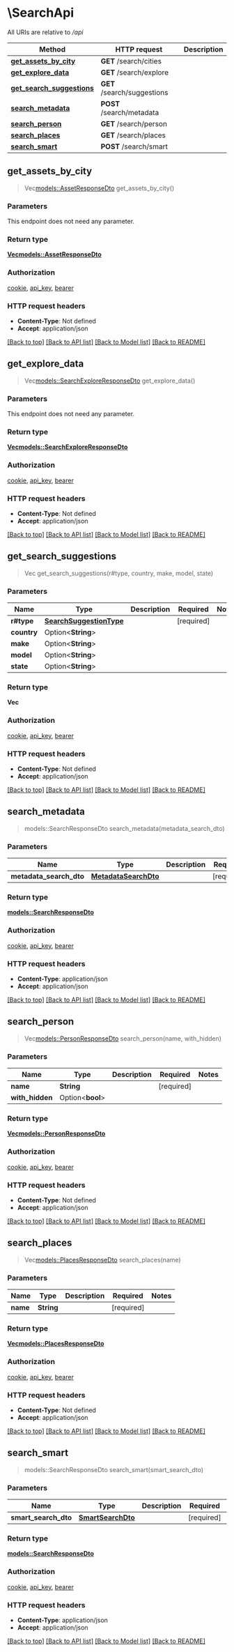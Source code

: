 # \SearchApi

All URIs are relative to */api*

Method | HTTP request | Description
------------- | ------------- | -------------
[**get_assets_by_city**](SearchApi.md#get_assets_by_city) | **GET** /search/cities | 
[**get_explore_data**](SearchApi.md#get_explore_data) | **GET** /search/explore | 
[**get_search_suggestions**](SearchApi.md#get_search_suggestions) | **GET** /search/suggestions | 
[**search_metadata**](SearchApi.md#search_metadata) | **POST** /search/metadata | 
[**search_person**](SearchApi.md#search_person) | **GET** /search/person | 
[**search_places**](SearchApi.md#search_places) | **GET** /search/places | 
[**search_smart**](SearchApi.md#search_smart) | **POST** /search/smart | 



## get_assets_by_city

> Vec<models::AssetResponseDto> get_assets_by_city()


### Parameters

This endpoint does not need any parameter.

### Return type

[**Vec<models::AssetResponseDto>**](AssetResponseDto.md)

### Authorization

[cookie](../README.md#cookie), [api_key](../README.md#api_key), [bearer](../README.md#bearer)

### HTTP request headers

- **Content-Type**: Not defined
- **Accept**: application/json

[[Back to top]](#) [[Back to API list]](../README.md#documentation-for-api-endpoints) [[Back to Model list]](../README.md#documentation-for-models) [[Back to README]](../README.md)


## get_explore_data

> Vec<models::SearchExploreResponseDto> get_explore_data()


### Parameters

This endpoint does not need any parameter.

### Return type

[**Vec<models::SearchExploreResponseDto>**](SearchExploreResponseDto.md)

### Authorization

[cookie](../README.md#cookie), [api_key](../README.md#api_key), [bearer](../README.md#bearer)

### HTTP request headers

- **Content-Type**: Not defined
- **Accept**: application/json

[[Back to top]](#) [[Back to API list]](../README.md#documentation-for-api-endpoints) [[Back to Model list]](../README.md#documentation-for-models) [[Back to README]](../README.md)


## get_search_suggestions

> Vec<String> get_search_suggestions(r#type, country, make, model, state)


### Parameters


Name | Type | Description  | Required | Notes
------------- | ------------- | ------------- | ------------- | -------------
**r#type** | [**SearchSuggestionType**](.md) |  | [required] |
**country** | Option<**String**> |  |  |
**make** | Option<**String**> |  |  |
**model** | Option<**String**> |  |  |
**state** | Option<**String**> |  |  |

### Return type

**Vec<String>**

### Authorization

[cookie](../README.md#cookie), [api_key](../README.md#api_key), [bearer](../README.md#bearer)

### HTTP request headers

- **Content-Type**: Not defined
- **Accept**: application/json

[[Back to top]](#) [[Back to API list]](../README.md#documentation-for-api-endpoints) [[Back to Model list]](../README.md#documentation-for-models) [[Back to README]](../README.md)


## search_metadata

> models::SearchResponseDto search_metadata(metadata_search_dto)


### Parameters


Name | Type | Description  | Required | Notes
------------- | ------------- | ------------- | ------------- | -------------
**metadata_search_dto** | [**MetadataSearchDto**](MetadataSearchDto.md) |  | [required] |

### Return type

[**models::SearchResponseDto**](SearchResponseDto.md)

### Authorization

[cookie](../README.md#cookie), [api_key](../README.md#api_key), [bearer](../README.md#bearer)

### HTTP request headers

- **Content-Type**: application/json
- **Accept**: application/json

[[Back to top]](#) [[Back to API list]](../README.md#documentation-for-api-endpoints) [[Back to Model list]](../README.md#documentation-for-models) [[Back to README]](../README.md)


## search_person

> Vec<models::PersonResponseDto> search_person(name, with_hidden)


### Parameters


Name | Type | Description  | Required | Notes
------------- | ------------- | ------------- | ------------- | -------------
**name** | **String** |  | [required] |
**with_hidden** | Option<**bool**> |  |  |

### Return type

[**Vec<models::PersonResponseDto>**](PersonResponseDto.md)

### Authorization

[cookie](../README.md#cookie), [api_key](../README.md#api_key), [bearer](../README.md#bearer)

### HTTP request headers

- **Content-Type**: Not defined
- **Accept**: application/json

[[Back to top]](#) [[Back to API list]](../README.md#documentation-for-api-endpoints) [[Back to Model list]](../README.md#documentation-for-models) [[Back to README]](../README.md)


## search_places

> Vec<models::PlacesResponseDto> search_places(name)


### Parameters


Name | Type | Description  | Required | Notes
------------- | ------------- | ------------- | ------------- | -------------
**name** | **String** |  | [required] |

### Return type

[**Vec<models::PlacesResponseDto>**](PlacesResponseDto.md)

### Authorization

[cookie](../README.md#cookie), [api_key](../README.md#api_key), [bearer](../README.md#bearer)

### HTTP request headers

- **Content-Type**: Not defined
- **Accept**: application/json

[[Back to top]](#) [[Back to API list]](../README.md#documentation-for-api-endpoints) [[Back to Model list]](../README.md#documentation-for-models) [[Back to README]](../README.md)


## search_smart

> models::SearchResponseDto search_smart(smart_search_dto)


### Parameters


Name | Type | Description  | Required | Notes
------------- | ------------- | ------------- | ------------- | -------------
**smart_search_dto** | [**SmartSearchDto**](SmartSearchDto.md) |  | [required] |

### Return type

[**models::SearchResponseDto**](SearchResponseDto.md)

### Authorization

[cookie](../README.md#cookie), [api_key](../README.md#api_key), [bearer](../README.md#bearer)

### HTTP request headers

- **Content-Type**: application/json
- **Accept**: application/json

[[Back to top]](#) [[Back to API list]](../README.md#documentation-for-api-endpoints) [[Back to Model list]](../README.md#documentation-for-models) [[Back to README]](../README.md)


